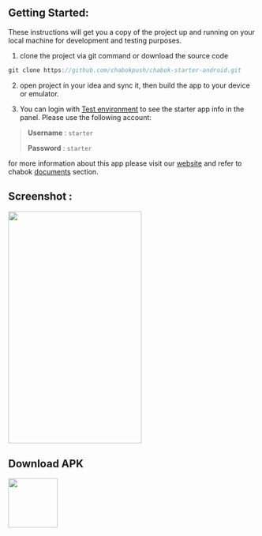 ## Getting Started:

These instructions will get you a copy of the project up and running on your local machine for development and testing purposes.

1. clone the project via git command or download the source code

```javaScript
git clone https://github.com/chabokpush/chabok-starter-android.git
```


2. open project in your idea and sync it, then build the app to your device or emulator. 

3. You can login with [Test environment](https://sandbox.push.adpdigital.com/login) to see the starter app info in the panel. 
Please use the following account:

> **Username** : `starter` 
>
> **Password** : `starter`

for more information about this app please visit our [website](http://chabokpush.com) and refer to chabok [documents](http://doc.chabokpush.com) section.

## Screenshot : 
<img src="https://github.com/chabokpush/chabok-starter-android/raw/master/starter.png" width="270px" height="470px"/>

## Download APK

<img src="https://github.com/chabokpush/chabok-starter-android/raw/master/qr-code (1).png" width="100px" height="100px"/>

